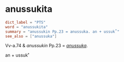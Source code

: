 # anussukita

``` toml
dict_label = "PTS"
word = "anussukita"
summary = "anussukin Pp.23 = anussuka. an + ussuk˚"
see_also = ["anussuka"]
```

Vv\-a.74 & *anussukin* Pp.23 = *[anussuka](anussuka.md)*.

an \+ ussuk˚


